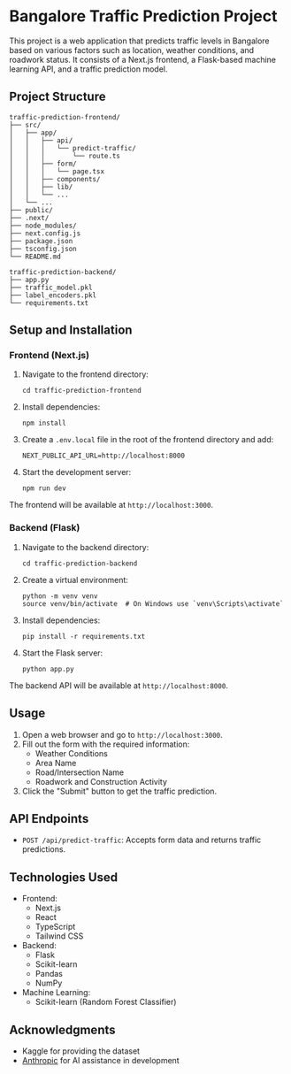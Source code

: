 # Bangalore Traffic Prediction Project

This project is a web application that predicts traffic levels in Bangalore based on various factors such as location, weather conditions, and roadwork status. It consists of a Next.js frontend, a Flask-based machine learning API, and a traffic prediction model.

## Project Structure

```
traffic-prediction-frontend/
├── src/
│   ├── app/
│   │   ├── api/
│   │   │   └── predict-traffic/
│   │   │       └── route.ts
│   │   ├── form/
│   │   │   └── page.tsx
│   │   ├── components/
│   │   ├── lib/
│   │   └── ...
│   └── ...
├── public/
├── .next/
├── node_modules/
├── next.config.js
├── package.json
├── tsconfig.json
└── README.md

traffic-prediction-backend/
├── app.py
├── traffic_model.pkl
├── label_encoders.pkl
└── requirements.txt
```

## Setup and Installation

### Frontend (Next.js)

1. Navigate to the frontend directory:
   ```
   cd traffic-prediction-frontend
   ```

2. Install dependencies:
   ```
   npm install
   ```

3. Create a `.env.local` file in the root of the frontend directory and add:
   ```
   NEXT_PUBLIC_API_URL=http://localhost:8000
   ```

4. Start the development server:
   ```
   npm run dev
   ```

The frontend will be available at `http://localhost:3000`.

### Backend (Flask)

1. Navigate to the backend directory:
   ```
   cd traffic-prediction-backend
   ```

2. Create a virtual environment:
   ```
   python -m venv venv
   source venv/bin/activate  # On Windows use `venv\Scripts\activate`
   ```

3. Install dependencies:
   ```
   pip install -r requirements.txt
   ```

4. Start the Flask server:
   ```
   python app.py
   ```

The backend API will be available at `http://localhost:8000`.

## Usage

1. Open a web browser and go to `http://localhost:3000`.
2. Fill out the form with the required information:
   - Weather Conditions
   - Area Name
   - Road/Intersection Name
   - Roadwork and Construction Activity
3. Click the "Submit" button to get the traffic prediction.

## API Endpoints

- `POST /api/predict-traffic`: Accepts form data and returns traffic predictions.

## Technologies Used

- Frontend:
  - Next.js
  - React
  - TypeScript
  - Tailwind CSS
- Backend:
  - Flask
  - Scikit-learn
  - Pandas
  - NumPy
- Machine Learning:
  - Scikit-learn (Random Forest Classifier)


## Acknowledgments

- Kaggle for providing the dataset
- [Anthropic](https://www.anthropic.com) for AI assistance in development